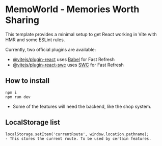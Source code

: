 # MemoWorld - Memories Worth Sharing

This template provides a minimal setup to get React working in Vite with HMR and some ESLint rules.

Currently, two official plugins are available:

- [@vitejs/plugin-react](https://github.com/vitejs/vite-plugin-react/blob/main/packages/plugin-react/README.md) uses [Babel](https://babeljs.io/) for Fast Refresh
- [@vitejs/plugin-react-swc](https://github.com/vitejs/vite-plugin-react-swc) uses [SWC](https://swc.rs/) for Fast Refresh

## How to install
```
npm i
npm run dev
```
- Some of the features will need the backend, like the shop system.

## LocalStorage list
```
localStorage.setItem('currentRoute', window.location.pathname);
- This stores the current route. To be used by certain features.
```